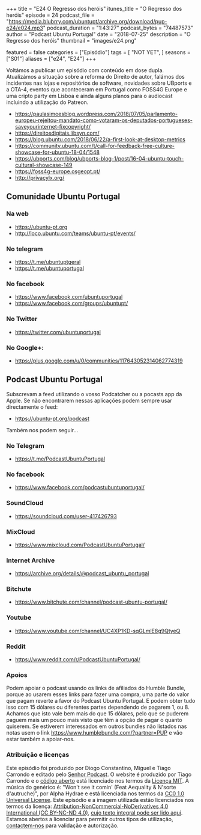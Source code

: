 +++
title = "E24 O Regresso dos heróis"
itunes_title = "O Regresso dos heróis"
episode = 24
podcast_file = "https://media.blubrry.com/ubuntupt/archive.org/download/pup-e24/e024.mp3"
podcast_duration = "1:43:27"
podcast_bytes = "74487573"
author = "Podcast Ubuntu Portugal"
date = "2018-07-25"
description = "O Regresso dos heróis"
thumbnail = "images/e24.png"

featured = false
categories = ["Episódio"]
tags = [
  "NOT YET",
]
seasons = ["S01"]
aliases = ["e24", "E24"]
+++

Voltámos a publicar um episódio com conteúdo em dose dupla.
Atualizámos a situação sobre a reforma do Direito de autor, falámos dos incidentes nas lojas e repositórios de software, novidades sobre UBports e a OTA-4, eventos que aconteceram em Portugal como FOSS4G Europe e uma cripto party em Lisboa e ainda alguns planos para o audiocast incluindo a utilização do Patreon.

* https://paulasimoesblog.wordpress.com/2018/07/05/parlamento-europeu-rejeitou-mandato-como-votaram-os-deputados-portugueses-saveyourinternet-fixcopyright/
* https://direitosdigitais.libsyn.com/
* https://blog.ubuntu.com/2018/06/22/a-first-look-at-desktop-metrics
* https://community.ubuntu.com/t/call-for-feedback-free-culture-showcase-for-ubuntu-18-04/1548
* https://ubports.com/blog/ubports-blog-1/post/16-04-ubuntu-touch-cultural-showcase-149
* https://foss4g-europe.osgeopt.pt/
* http://privacylx.org/

## Comunidade Ubuntu Portugal

### Na web
* https://ubuntu-pt.org
* http://loco.ubuntu.com/teams/ubuntu-pt/events/

### No telegram
* https://t.me/ubuntuptgeral
* https://t.me/ubuntuportugal

### No facebook
* https://www.facebook.com/ubuntuportugal
* https://www.facebook.com/groups/ubuntupt/

### No Twitter
* https://twitter.com/ubuntuportugal

### No Google+:
* https://plus.google.com/u/0/communities/117643052314062774319

## Podcast Ubuntu Portugal
Subscrevam a feed utilizando o vosso Podcatcher ou a pocasts app da Apple.
Se não encontrarem nessas aplicações podem sempre usar directamente o feed:
* https://ubuntu-pt.org/podcast

Também nos podem seguir…

### No Telegram
* https://t.me/PodcastUbuntuPortugal

### No facebook
* https://www.facebook.com/podcastubuntuportugal/

### SoundCloud
* https://soundcloud.com/user-417426793

### MixCloud
* https://www.mixcloud.com/PodcastUbuntuPortugal/

### Internet Archive
* https://archive.org/details/@podcast_ubuntu_portugal

### Bitchute
* https://www.bitchute.com/channel/podcast-ubuntu-portugal/

### Youtube
* https://www.youtube.com/channel/UC4XP1KD-sqGLmlE8g9QtyeQ

### Reddit
* https://www.reddit.com/r/PodcastUbuntuPortugal/


### Apoios
Podem apoiar o podcast usando os links de afiliados do Humble Bundle, porque ao usarem esses links para fazer uma compra, uma parte do valor que pagam reverte a favor do Podcast Ubuntu Portugal.
E podem obter tudo isso com 15 dólares ou diferentes partes dependendo de pagarem 1, ou 8.
Achamos que isto vale bem mais do que 15 dólares, pelo que se puderem paguem mais um pouco mais visto que têm a opção de pagar o quanto quiserem.
Se estiverem interessados em outros bundles não listados nas notas usem o link https://www.humblebundle.com/?partner=PUP e vão estar também a apoiar-nos.

### Atribuição e licenças
Este episódio foi produzido por Diogo Constantino, Miguel e Tiago Carrondo e editado pelo [Senhor Podcast](https://senhorpodcast.pt/).
O website é produzido por Tiago Carrondo e o [código aberto](https://gitlab.com/podcastubuntuportugal/website) está licenciado nos termos da [Licença MIT](https://gitlab.com/podcastubuntuportugal/website/main/LICENSE).
A música do genérico é: "Won't see it comin' (Feat Aequality & N'sorte d'autruche)", por Alpha Hydrae e está licenciada nos termos da [CC0 1.0 Universal License](https://creativecommons.org/publicdomain/zero/1.0/).
Este episódio e a imagem utilizada estão licenciados nos termos da licença: [Attribution-NonCommercial-NoDerivatives 4.0 International (CC BY-NC-ND 4.0)](https://creativecommons.org/licenses/by-nc-nd/4.0/), [cujo texto integral pode ser lido aqui](https://creativecommons.org/licenses/by-nc-nd/4.0/legalcode). Estamos abertos a licenciar para permitir outros tipos de utilização, [contactem-nos](https://podcastubuntuportugal.org/contactos) para validação e autorização.

